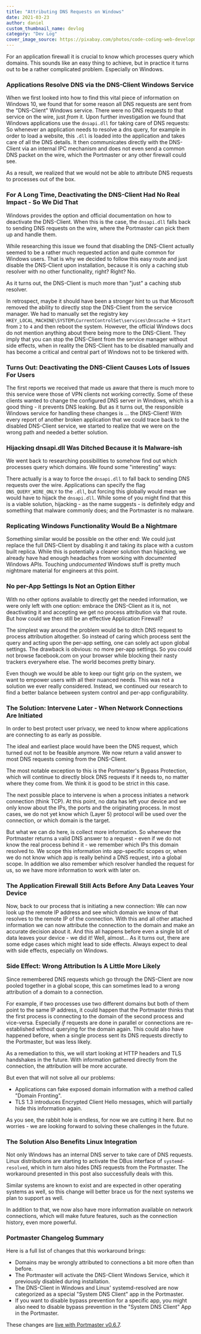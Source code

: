 ```yaml
---
title: "Attributing DNS Requests on Windows"
date: 2021-03-23
author: daniel
custom_thumbnail_name: devlog
category: "Dev Log"
cover_image_source: https://pixabay.com/photos/code-coding-web-development-944499/
---
```


For an application firewall it is crucial to know which processes query which domains.
This sounds like an easy thing to achieve, but in practice it turns out to be a rather complicated problem. Especially on Windows.

### Applications Resolve DNS via the DNS-Client Windows Service

When we first looked into how to find this vital piece of information on Windows 10, we found that for some reason all DNS requests are sent from the "DNS-Client" Windows service.
There were no DNS requests _to_ that service on the wire, just _from_ it. Upon further investigation we found that Windows applications use the `dnsapi.dll` for taking care of DNS requests:
So whenever an application needs to resolve a dns query, for example in order to load a website, this `.dll` is loaded into the application and takes care of all the DNS details.
It then communicates directly with the DNS-Client via an internal IPC mechanism and does not even send a common DNS packet on the wire, which the Portmaster or any other firewall could see.

<!-- V2: add image: App(dnsapi.dll) >>> Windows(DNS-Client) -->

As a result, we realized that we would not be able to attribute DNS requests to processes out of the box.

### For A Long Time, Deactivating the DNS-Client Had No Real Impact - So We Did That

Windows provides the option and official documentation on how to deactivate the DNS-Client.
When this is the case, the `dnsapi.dll` falls back to sending DNS requests on the wire, where the Portmaster can pick them up and handle them.

<!-- V2: add image: App(dnsapi.dll) >>> Portmaster -->

While researching this issue we found that disabling the DNS-Client actually seemed to be a rather much requested action and quite common for Windows users. That is why we decided to follow this easy route and just disable the DNS-Client upon installation, because it is only a caching stub resolver with no other functionality, right? Right? No.

As it turns out, the DNS-Client is much more than "just" a caching stub resolver.

In retrospect, maybe it should have been a stronger hint to us that Microsoft removed the ability to directly stop the DNS-Client from the service manager. We had to manually set the registry key `HKEY_LOCAL_MACHINE\SYSTEM\CurrentControlSet\services\Dnscache` -> `Start` from `2` to `4` and then reboot the system.
However, the official Windows docs do not mention anything about there being more to the DNS-Client. They imply that you can stop the DNS-Client from the service manager without side effects, when in reality the DNS-Client has to be disabled manually and has become a critical and central part of Windows not to be tinkered with.

### Turns Out: Deactivating the DNS-Client Causes Lots of Issues For Users

The first reports we received that made us aware that there is much more to this service were those of VPN clients not working correctly.
Some of these clients wanted to change the configured DNS server in Windows, which is a good thing - it prevents DNS leaking. But as it turns out, the responsible Windows service for handling these changes is ... the DNS-Client!
With every report of another broken application that we could trace back to the disabled DNS-Client service, we started to realize that we were on the wrong path and needed a better solution.

### Hijacking dnsapi.dll Was Ditched Because it Is Malware-ish

We went back to researching possibilities to somehow find out which processes query which domains. We found some "interesting" ways:

There actually is a way to force the `dnsapi.dll` to fall back to sending DNS requests over the wire. Applications can specify the flag `DNS_QUERY_WIRE_ONLY` to the `.dll`, but forcing this globally would mean we would have to hijack the `dnsapi.dll`.
While some of you might find that this is a viable solution, hijacking - as the name suggests - is definitely edgy and something that malware commonly does; and the Portmaster is no malware.

### Replicating Windows Functionality Would Be a Nightmare

Something similar would be possible on the other end: We could just replace the full DNS-Client by disabling it and taking its place with a custom built replica.
While this is potentially a cleaner solution than hijacking, we already have had enough headaches from working with _documented_ Windows APIs. Touching _undocumented_ Windows stuff is pretty much nightmare material for engineers at this point.

### No per-App Settings Is Not an Option Either

With no other options available to directly get the needed information, we were only left with one option: embrace the DNS-Client as it is, not deactivating it and accepting we get no process attribution via that route. But how could we then still be an effective Application Firewall?

The simplest way around the problem would be to ditch DNS request to process attribution altogether. So instead of caring which process sent the query and acting upon the per-app setting, one can solely act upon global settings. The drawback is obvious: no more per-app settings. So you could not browse facebook.com on your browser while blocking their nasty trackers everywhere else. The world becomes pretty binary.

Even though we would be able to keep our tight grip on the system, we want to empower users with all their nuanced needs. This was not a solution we ever really considered. Instead, we continued our research to find a better balance between system control and per-app configurability.

### The Solution: Intervene Later - When Network Connections Are Initiated

In order to best protect user privacy, we need to know where applications are connecting to as early as possible.

The ideal and earliest place would have been the DNS request, which turned out not to be feasible anymore. We now return a valid answer to most DNS requests coming from the DNS-Client.

The most notable exception to this is the Portmaster's Bypass Protection, which will continue to directly block DNS requests if it needs to, no matter where they come from. We think it is good to be strict in this case.

The next possible place to intervene is when a process initiates a network connection (think TCP).
At this point, no data has left your device and we only know about the IPs, the ports and the originating process. In most cases, we do not yet know which (Layer 5) protocol will be used over the connection, or which domain is the target.

But what we can do here, is collect more information. So whenever the Portmaster returns a valid DNS answer to a request - even if we do not know the real process behind it - we remember which IPs this domain resolved to.
We scope this information into app-specific scopes or, when we do not know which app is really behind a DNS request, into a global scope.
In addition we also remember which resolver handled the request for us, so we have more information to work with later on.

### The Application Firewall Still Acts Before Any Data Leaves Your Device

Now, back to our process that is initiating a new connection:
We can now look up the remote IP address and see which domain we know of that resolves to the remote IP of the connection.
With this and all other attached information we can now attribute the connection to the domain and make an accurate decision about it.
And this all happens before even a single bit of data leaves your device - we did it! Well, almost... As it turns out, there are some edge cases which might lead to side effects. Always expect to deal with side effects, especially on Windows.

<!-- V2: add image: App(dnsapi.dll) >>> Windows(DNS-Client) >>> Portmaster // App:Connection >>> Attribution >>> Decision -->

### Side Effect: Wrong Attribution Is A Little More Likely

Since remembered DNS requests which go through the DNS-Client are now pooled together in a global scope, this can sometimes lead to a wrong attribution of a domain to a connection.

For example, if two processes use two different domains but both of them point to the same IP address, it could happen that the Portmaster thinks that the first process is connecting to the domain of the second process and vice-versa. Especially _if_ requests are done in parallel or connections are re-established without querying for the domain again.
This could also have happened before, when a single process sent its DNS requests directly to the Portmaster, but was less likely.

As a remediation to this, we will start looking at HTTP headers and TLS handshakes in the future. With information gathered directly from the connection, the attribution will be more accurate.

But even that will not solve all our problems:
- Applications can fake exposed domain information with a method called "Domain Fronting".
- TLS 1.3 introduces Encrypted Client Hello messages, which will partially hide this information again.

As you see, the rabbit hole is endless, for now we are cutting it here. But no worries - we are looking forward to solving these challenges in the future.

### The Solution Also Benefits Linux Integration

Not only Windows has an internal DNS server to take care of DNS requests. Linux distributions are starting to activate the DBus interface of `systemd-resolved`, which in turn also hides DNS requests from the Portmaster. The workaround presented in this post also successfully deals with this.

Similar systems are known to exist and are expected in other operating systems as well, so this change will better brace us for the next systems we plan to support as well.

In addition to that, we now also have more information available on network connections, which will make future features, such as the connection history, even more powerful.

### Portmaster Changelog Summary

Here is a full list of changes that this workaround brings:
- Domains may be wrongly attributed to connections a bit more often than before.
- The Portmaster will activate the DNS-Client Windows Service, which it previously disabled during installation.
- The DNS-Client in Windows and Linux' systemd-resolved are now categorized as a special "System DNS Client" app in the Portmaster.
- If you want to disable bypass prevention for a specific app, you might also need to disable bypass prevention in the "System DNS Client" App in the Portmaster.

These changes are [live with Portmaster v0.6.7](https://github.com/safing/portmaster/releases/tag/v0.6.7).
